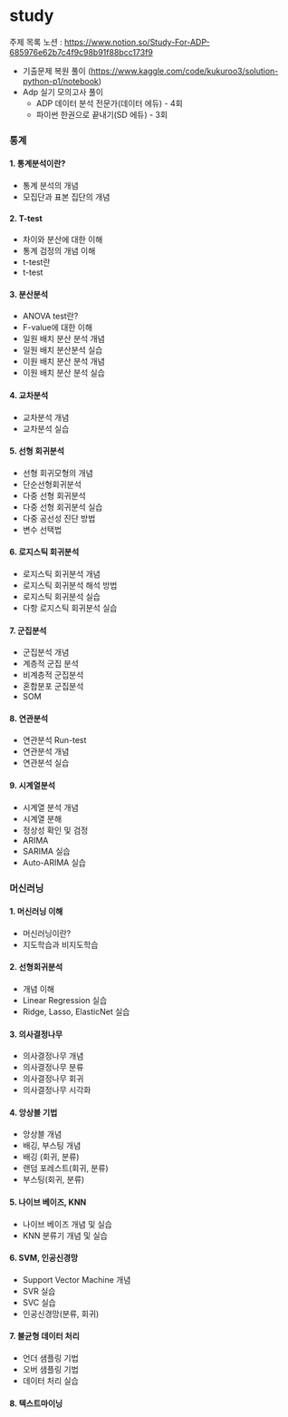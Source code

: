 # study

주제 목록 노션 : https://www.notion.so/Study-For-ADP-685976e62b7c4f9c98b91f88bcc173f9

- 기출문제 복원 풀이 
  (https://www.kaggle.com/code/kukuroo3/solution-python-p1/notebook)
- Adp 실기 모의고사 풀이
  - ADP 데이터 분석 전문가(데이터 에듀) - 4회
  - 파이썬 한권으로 끝내기(SD 에듀) - 3회


### 통계
#### 1. 통계분석이란?
- 통계 분석의 개념
- 모집단과 표본 집단의 개념

#### 2. T-test
- 차이와 분산에 대한 이해
- 통계 검정의 개념 이해
- t-test란
- t-test 


#### 3. 분산분석
- ANOVA test란?
- F-value에 대한 이해
- 일원 배치 분산 분석 개념
- 일원 배치 분산분석 실습
- 이원 배치 분산 분석 개념
- 이원 배치 분산 분석 실습

#### 4. 교차분석
- 교차분석 개념
- 교차분석 실습

#### 5. 선형 회귀분석
- 선형 회귀모형의 개념
- 단순선형회귀분석
- 다중 선형 회귀분석
- 다중 선형 회귀분석 실습
- 다중 공선성 진단 방법
- 변수 선택법

#### 6. 로지스틱 회귀분석
- 로지스틱 회귀분석 개념
- 로지스틱 회귀분석 해석 방법
- 로지스틱 회귀분석 실습
- 다항 로지스틱 회귀분석 실습

#### 7. 군집분석
- 군집분석 개념
- 계층적 군집 분석
- 비계층적 군집분석
- 혼합분포 군집분석
- SOM

#### 8. 연관분석
- 연관분석 Run-test
- 연관분석 개념
- 연관분석 실습

#### 9. 시계열분석
- 시계열 분석 개념
- 시계열 분해
- 정상성 확인 및 검정
- ARIMA
- SARIMA 실습
- Auto-ARIMA 실습

### 머신러닝
#### 1. 머신러닝 이해
- 머신러닝이란?
- 지도학습과 비지도학습

#### 2. 선형회귀분석
- 개념 이해 
- Linear Regression 실습
- Ridge, Lasso, ElasticNet 실습

#### 3. 의사결정나무
- 의사결정나무 개념
- 의사결정나무 분류
- 의사결정나무 회귀
- 의사결정나무 시각화

#### 4. 앙상블 기법
- 앙상블 개념
- 배깅, 부스팅 개념
- 배깅 (회귀, 분류)
- 랜덤 포레스트(회귀, 분류)
- 부스팅(회귀, 분류)

#### 5. 나이브 베이즈, KNN
- 나이브 베이즈 개념 및 실습
- KNN 분류기 개념 및 실습

#### 6. SVM, 인공신경망
- Support Vector Machine 개념
- SVR 실습
- SVC 실습
- 인공신경망(분류, 회귀)

#### 7. 불균형 데이터 처리
- 언더 샘플링 기법
- 오버 샘플링 기법
- 데이터 처리 실습

#### 8. 텍스트마이닝

